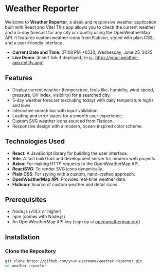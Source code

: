 # Weather Reporter

Welcome to **Weather Reporter**, a sleek and responsive weather application built with React and Vite! This app allows you to check the current weather and a 5-day forecast for any city or country using the OpenWeatherMap API. It features custom weather icons from Flaticon, styled with plain CSS, and a user-friendly interface.

- **Current Date and Time**: 07:08 PM +0530, Wednesday, June 25, 2025
- **Live Demo**: [Insert link if deployed] (e.g., https://your-weather-app.netlify.app)

## Features
- Display current weather (temperature, feels like, humidity, wind speed, pressure, UV index, visibility) for a searched city.
- 5-day weather forecast (excluding today) with daily temperature highs and lows.
- Interactive search bar with input validation.
- Loading and error states for a smooth user experience.
- Custom SVG weather icons sourced from Flaticon.
- Responsive design with a modern, ocean-inspired color scheme.

## Technologies Used
- **React**: A JavaScript library for building the user interface.
- **Vite**: A fast build tool and development server for modern web projects.
- **Axios**: For making HTTP requests to the OpenWeatherMap API.
- **ReactSVG**: To render SVG icons dynamically.
- **Plain CSS**: For styling with a custom, hand-crafted approach.
- **OpenWeatherMap API**: Provides real-time weather data.
- **Flaticon**: Source of custom weather and detail icons.

## Prerequisites
- Node.js (v14.x or higher)
- npm (comes with Node.js)
- An OpenWeatherMap API key (sign up at [openweathermap.org](https://openweathermap.org/))

## Installation

### Clone the Repository
```bash
git clone https://github.com/your-username/weather-reporter.git
cd weather-reporter